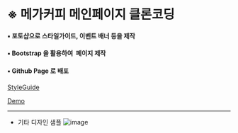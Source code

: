 # ※ **메가커피 메인페이지 클론코딩**

#### ▪️ 포토샵으로 스타일가이드, 이벤트 배너 등을 제작

#### ▪️ Bootstrap 을 활용하여  페이지 제작

#### ▪️ Github Page 로 배포 

[StyleGuide](https://eunahpae.github.io/mega/스타일가이드/스타일가이드.pdf)

[Demo](https://eunahpae.github.io/mega/)







---

- 기타 디자인 샘플
![image](https://github.com/eunahpae/mega/assets/139094990/a49c96c4-7469-421d-be9a-9e732eff9b5d)